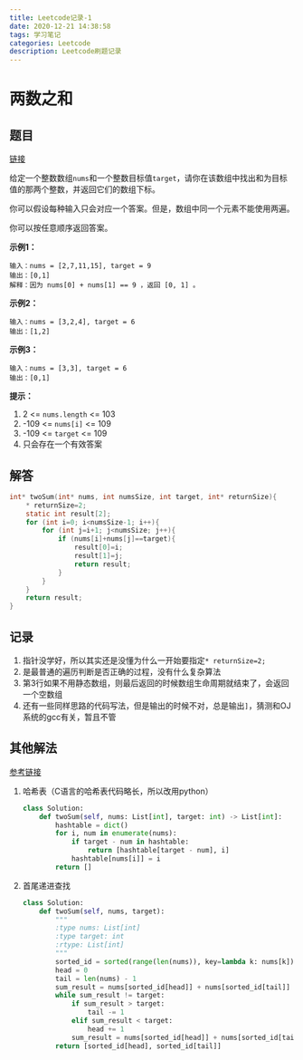 ```yaml
---
title: Leetcode记录-1
date: 2020-12-21 14:38:58
tags: 学习笔记
categories: Leetcode
description: Leetcode刷题记录
---
```


# 两数之和

## 题目

[链接](https://leetcode-cn.com/problems/two-sum)

给定一个整数数组`nums`和一个整数目标值`target`，请你在该数组中找出和为目标值的那两个整数，并返回它们的数组下标。

你可以假设每种输入只会对应一个答案。但是，数组中同一个元素不能使用两遍。

你可以按任意顺序返回答案。

**示例1：**

```
输入：nums = [2,7,11,15], target = 9
输出：[0,1]
解释：因为 nums[0] + nums[1] == 9 ，返回 [0, 1] 。
```

**示例2：**

```
输入：nums = [3,2,4], target = 6
输出：[1,2]
```

**示例3：**

```
输入：nums = [3,3], target = 6
输出：[0,1]
```

**提示：**

1. 2 <= `nums.length` <= 103
2. -109 <= `nums[i]` <= 109
3. -109 <= `target` <= 109
4. 只会存在一个有效答案

## 解答

```c
int* twoSum(int* nums, int numsSize, int target, int* returnSize){
    * returnSize=2;
    static int result[2];
    for (int i=0; i<numsSize-1; i++){
        for (int j=i+1; j<numsSize; j++){
            if (nums[i]+nums[j]==target){
                result[0]=i;
                result[1]=j;
                return result;
            }
        }
    }
    return result;
}
```

## 记录

1. 指针没学好，所以其实还是没懂为什么一开始要指定`* returnSize=2;`
2. 是最普通的遍历判断是否正确的过程，没有什么复杂算法
3. 第3行如果不用静态数组，则最后返回的时候数组生命周期就结束了，会返回一个空数组
4. 还有一些同样思路的代码写法，但是输出的时候不对，总是输出`]`，猜测和OJ系统的gcc有关，暂且不管

## 其他解法

[参考链接](https://leetcode-cn.com/problems/two-sum/solution/liang-shu-zhi-he-by-leetcode-solution/)

1. 哈希表（C语言的哈希表代码略长，所以改用python）

   ```python
   class Solution:
       def twoSum(self, nums: List[int], target: int) -> List[int]:
           hashtable = dict()
           for i, num in enumerate(nums):
               if target - num in hashtable:
                   return [hashtable[target - num], i]
               hashtable[nums[i]] = i
           return []
   ```

2. 首尾递进查找

   ```python
   class Solution:
       def twoSum(self, nums, target):
           """
           :type nums: List[int]
           :type target: int
           :rtype: List[int]
           """
           sorted_id = sorted(range(len(nums)), key=lambda k: nums[k])
           head = 0
           tail = len(nums) - 1
           sum_result = nums[sorted_id[head]] + nums[sorted_id[tail]]
           while sum_result != target:
               if sum_result > target:
                   tail -= 1
               elif sum_result < target:
                   head += 1
               sum_result = nums[sorted_id[head]] + nums[sorted_id[tail]]
           return [sorted_id[head], sorted_id[tail]]
   ```

   

